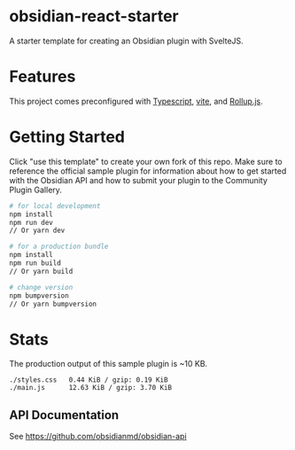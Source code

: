 # obsidian-react-starter

A starter template for creating an Obsidian plugin with SvelteJS.

# Features

This project comes preconfigured with [Typescript](https://www.typescriptlang.org/), [vite](https://vitejs.dev), and
[Rollup.js](https://rollupjs.org).

# Getting Started

Click "use this template" to create your own fork of this repo. Make sure to reference the official sample plugin for
information about how to get started with the Obsidian API and how to submit your plugin to the Community Plugin
Gallery.

```bash
# for local development
npm install
npm run dev
// Or yarn dev

# for a production bundle
npm install
npm run build
// Or yarn build

# change version
npm bumpversion
// Or yarn bumpversion
```

# Stats

The production output of this sample plugin is ~10 KB.

```
./styles.css   0.44 KiB / gzip: 0.19 KiB
./main.js      12.63 KiB / gzip: 3.70 KiB
```

## API Documentation

See https://github.com/obsidianmd/obsidian-api
